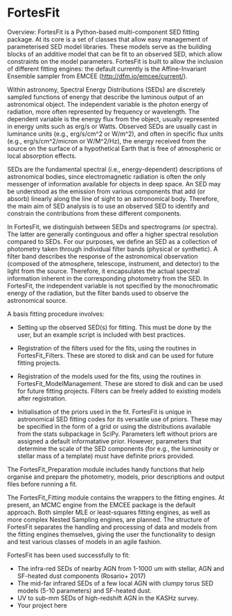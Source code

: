 # FortesFit

Overview: FortesFit is a Python-based multi-component SED fitting package. At its core is a set of classes that allow easy management of parameterised SED model libraries. These models serve as the building blocks of an additive model that can be fit to an observed SED, which allow constraints on the model parameters. FortesFit is built to allow the inclusion of different fitting engines: the default currently is the Affine-Invariant Ensemble sampler from EMCEE (http://dfm.io/emcee/current/).

Within astronomy, Spectral Energy Distributions (SEDs) are discretely sampled functions of energy that describe the luminous output of an astronomical object. The independent variable is the photon energy of radiation, more often represented by frequency or wavelength. The dependent variable is the energy flux from the object, usually represented in energy units such as erg/s or Watts. Observed SEDs are usually cast in luminance units (e.g., erg/s/cm^2 or W/m^2), and often in specific flux units (e.g., erg/s/cm^2/micron or W/M^2/Hz), the energy received from the source on the surface of a hypothetical Earth that is free of atmospheric or local absorption effects.

SEDs are the fundamental spectral (i.e., energy-dependent) descriptions of astronomical bodies, since electromagnetic radiation is often the only messenger of information available for objects in deep space. An SED may be understood as the emission from various components that add (or absorb) linearly along the line of sight to an astronomical body. Therefore, the main aim of SED analysis is to use an observed SED to identify and constrain the contributions from these different components.

In FortesFit, we distinguish between SEDs and spectrograms (or spectra). The latter are generally continguous and offer a higher spectral resolution compared to SEDs. For our purposes, we define an SED as a collection of photometry taken through individual filter bands (physical or synthetic). A filter band describes the response of the astronomical observation (composed of the atmosphere, telescope, instrument, and detector) to the light from the source. Therefore, it encapsulates the actual spectral information inherent in the corresponding photometry from the SED. In FortesFit, the independent variable is not specified by the monochromatic energy of the radiation, but the filter bands used to observe the astronomical source. 

A basis fitting procedure involves:

  - Setting up the observed SED(s) for fitting. This must be done by the user, but an example script is included with best practices.
  
  - Registration of the filters used for the fits, using the routines in FortesFit_Filters. These are stored to disk and can be used for future fitting projects.
  
 - Registration of the models used for the fits, using the routines in FortesFit_ModelManagement. These are stored to disk and can be used for future fitting projects. Filters can be freely added to existing models after registration.
 - Initialisation of the priors used in the fit. FortesFit is unique in astronomical SED fitting codes for its versatile use of priors. These may be specified in the form of a grid or using the distributions available from the stats subpackage in SciPy. Parameters left without priors are assigned a default informatative prior. However, parameters that determine the scale of the SED components (for e.g., the luminosity or stellar mass of a template) must have definite priors provided.
 
 
The FortesFit_Preparation module includes handy functions that help organise and prepare the photometry, models, prior descriptions and output files before running a fit.

The FortesFit_Fitting module contains the wrappers to the fitting engines. At present, an MCMC engine from the EMCEE package is the default approach. Both simpler MLE or least-squares fitting engines, as well as more complex Nested Sampling engines, are planned. The structure of FortesFit separates the handling and processing of data and models from the fitting engines themselves, giving the user the functionality to design and test various classes of models in an agile fashion.  

FortesFit has been used successfully to fit:
  - The infra-red SEDs of nearby AGN from 1-1000 um with stellar, AGN and SF-heated dust components (Rosario+ 2017)
  - The mid-far infrared SEDs of a few local AGN with clumpy torus SED models (5-10 parameters) and SF-heated dust.
  - UV to sub-mm SEDs of high-redshift AGN in the KASHz survey.
  - Your project here

